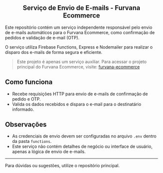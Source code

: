 <h2 align="center">Serviço de Envio de E-mails - Furvana Ecommerce</h2>

Este repositório contém um serviço independente responsável pelo envio de e-mails automáticos para o Furvana Ecommerce, como confirmação de pedidos e validação de e-mail (OTP).

O serviço utiliza Firebase Functions, Express e Nodemailer para realizar o disparo dos e-mails de forma segura e eficiente.

> Este projeto é apenas um serviço auxiliar. Para acessar o projeto principal do Furvana Ecommerce, visite: [furvana-ecommerce](https://github.com/joaopedrolt/furvana-ecommerce)

## Como funciona

- Recebe requisições HTTP para envio de e-mails de confirmação de pedido e OTP.
- Valida os dados recebidos e dispara o e-mail para o destinatário informado.

## Observações

- As credenciais de envio devem ser configuradas no arquivo `.env` dentro da pasta `functions`.
- Este serviço não contém detalhes de negócio ou interface de usuário, apenas a lógica de envio de e-mails.

---
Para dúvidas ou sugestões, utilize o repositório principal.